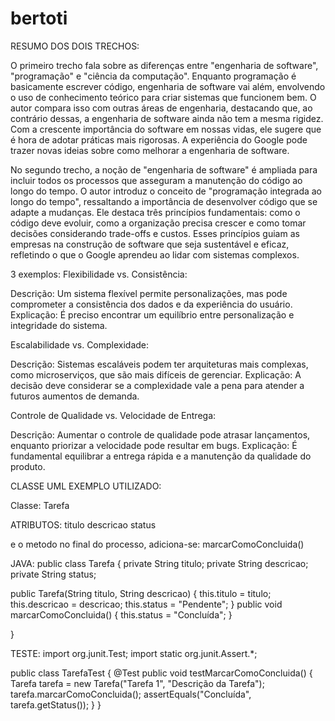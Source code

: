 # bertoti
RESUMO DOS DOIS TRECHOS: 

O primeiro trecho fala sobre as diferenças entre "engenharia de software", "programação" e "ciência da computação". Enquanto programação é basicamente escrever código, engenharia de software vai além, envolvendo o uso de conhecimento teórico para criar sistemas que funcionem bem. O autor compara isso com outras áreas de engenharia, destacando que, ao contrário dessas, a engenharia de software ainda não tem a mesma rigidez. Com a crescente importância do software em nossas vidas, ele sugere que é hora de adotar práticas mais rigorosas. A experiência do Google pode trazer novas ideias sobre como melhorar a engenharia de software.

No segundo trecho, a noção de "engenharia de software" é ampliada para incluir todos os processos que asseguram a manutenção do código ao longo do tempo. O autor introduz o conceito de "programação integrada ao longo do tempo", ressaltando a importância de desenvolver código que se adapte a mudanças. Ele destaca três princípios fundamentais: como o código deve evoluir, como a organização precisa crescer e como tomar decisões considerando trade-offs e custos. Esses princípios guiam as empresas na construção de software que seja sustentável e eficaz, refletindo o que o Google aprendeu ao lidar com sistemas complexos.





3 exemplos: 
Flexibilidade vs. Consistência:

Descrição: Um sistema flexível permite personalizações, mas pode comprometer a consistência dos dados e da experiência do usuário.
Explicação: É preciso encontrar um equilíbrio entre personalização e integridade do sistema.

Escalabilidade vs. Complexidade:

Descrição: Sistemas escaláveis podem ter arquiteturas mais complexas, como microserviços, que são mais difíceis de gerenciar.
Explicação: A decisão deve considerar se a complexidade vale a pena para atender a futuros aumentos de demanda.

Controle de Qualidade vs. Velocidade de Entrega:

Descrição: Aumentar o controle de qualidade pode atrasar lançamentos, enquanto priorizar a velocidade pode resultar em bugs.
Explicação: É fundamental equilibrar a entrega rápida e a manutenção da qualidade do produto.



CLASSE UML EXEMPLO UTILIZADO:

Classe: Tarefa 

ATRIBUTOS: 
titulo
descricao
status

e o metodo no final do processo, adiciona-se: 
marcarComoConcluida()




JAVA:
public class Tarefa {
    private String titulo;
    private String descricao;
    private String status;
    
public Tarefa(String titulo, String descricao) {
        this.titulo = titulo;
        this.descricao = descricao;
        this.status = "Pendente";
   }
 public void marcarComoConcluida() {
        this.status = "Concluída";
    }
  
}





TESTE:
import org.junit.Test;
import static org.junit.Assert.*;

public class TarefaTest {
    @Test
    public void testMarcarComoConcluida() {
        Tarefa tarefa = new Tarefa("Tarefa 1", "Descrição da Tarefa");
        tarefa.marcarComoConcluida();
        assertEquals("Concluída", tarefa.getStatus());
    }
}
